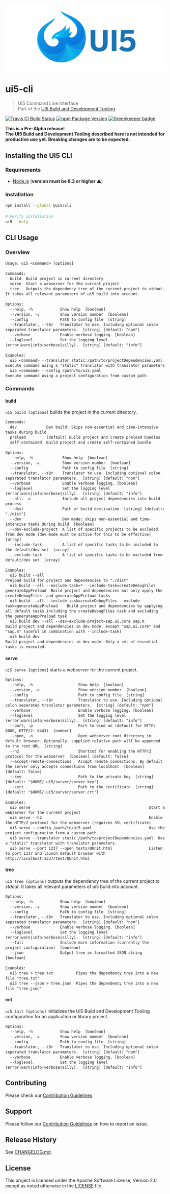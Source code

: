 ![UI5 icon](https://raw.githubusercontent.com/SAP/ui5-tooling/master/docs/images/UI5_logo_wide.png)

# ui5-cli
> UI5 Command Line Interface  
> Part of the [UI5 Build and Development Tooling](https://github.com/SAP/ui5-tooling)

[![Travis CI Build Status](https://travis-ci.org/SAP/ui5-cli.svg?branch=master)](https://travis-ci.org/SAP/ui5-cli)
[![npm Package Version](https://img.shields.io/npm/v/@ui5/cli.svg)](https://www.npmjs.com/package/@ui5/cli) [![Greenkeeper badge](https://badges.greenkeeper.io/SAP/ui5-cli.svg)](https://greenkeeper.io/)

**This is a Pre-Alpha release!**  
**The UI5 Build and Development Tooling described here is not intended for productive use yet. Breaking changes are to be expected.**

## Installing the UI5 CLI
### Requirements
- [Node.js](https://nodejs.org/) (**version must be 8.3 or higher** ⚠️)

### Installation
```sh
npm install --global @ui5/cli

# Verify installation
ui5 --help
```

## CLI Usage
### Overview
```
Usage: ui5 <command> [options]

Commands:
  build  Build project in current directory
  serve  Start a webserver for the current project
  tree   Outputs the dependency tree of the current project to stdout. It takes all relevant parameters of ui5 build into account.

Options:
  --help, -h            Show help  [boolean]
  --version, -v         Show version number  [boolean]
  --config              Path to config file  [string]
  --translator, --t8r   Translator to use. Including optional colon separated translator parameters.  [string] [default: "npm"]
  --verbose             Enable verbose logging. [boolean]
  --loglevel            Set the logging level (error|warn|info|verbose|silly).  [string] [default: "info"]

Examples:
  ui5 <command> --translator static:/path/to/projectDependencies.yaml  Execute command using a "static" translator with translator parameters
  ui5 <command> --config /path/to/ui5.yaml                         Execute command using a project configuration from custom path
```

### Commands
#### build
`ui5 build [options]` builds the project in the current directory.
```
Commands:
  dev             Dev build: Skips non-essential and time-intensive tasks during build
  preload         (default) Build project and create preload bundles
  self-contained  Build project and create self-contained bundle

Options:
  --help, -h             Show help  [boolean]
  --version, -v          Show version number  [boolean]
  --config               Path to config file  [string]
  --translator, --t8r    Translator to use. Including optional colon separated translator parameters.  [string] [default: "npm"]
  --verbose              Enable verbose logging. [boolean]
  --loglevel             Set the logging level (error|warn|info|verbose|silly).  [string] [default: "info"]
  --all, -a              Include all project dependencies into build process
  --dest                 Path of build destination  [string] [default: "./dist"]
  --dev                  Dev mode: skips non-essential and time-intensive tasks during build  [boolean]
  --dev-exclude-project  A list of specific projects to be excluded from dev mode (dev mode must be active for this to be effective)  [array]
  --include-task         A list of specific tasks to be included to the default/dev set  [array]
  --exclude-task         A list of specific tasks to be excluded from default/dev set  [array]

Examples:
  ui5 build --all                                                                      Preload build for project and dependencies to "./dist"
  ui5 build --all --exclude-task=* --include-task=createDebugFiles generateAppPreload  Build project and dependencies but only apply the createDebugFiles- and generateAppPreload tasks
  ui5 build --all --include-task=createDebugFiles --exclude-task=generateAppPreload    Build project and dependencies by applying all default tasks including the createDebugFiles task and excluding the generateAppPreload task
  ui5 build dev --all --dev-exclude-project=sap.ui.core sap.m                          Build project and dependencies in dev mode, except "sap.ui.core" and "sap.m" (useful in combination with --include-task)
  ui5 build dev                                                                        Build project and dependencies in dev mode. Only a set of essential tasks is executed.
```
#### serve
`ui5 serve [options]` starts a webserver for the current project.
```
Options:
  --help, -h                    Show help  [boolean]
  --version, -v                 Show version number  [boolean]
  --config                      Path to config file  [string]
  --translator, --t8r           Translator to use. Including optional colon separated translator parameters.  [string] [default: "npm"]
  --verbose                     Enable verbose logging. [boolean]
  --loglevel                    Set the logging level (error|warn|info|verbose|silly).  [string] [default: "info"]
  --port, -p                    Port to bind on (default for HTTP: 8080, HTTP/2: 8443)  [number]
  --open, -o                    Open webserver root directory in default browser. Optionally, supplied relative path will be appended to the root URL  [string]
  --h2                          Shortcut for enabling the HTTP/2 protocol for the webserver  [boolean] [default: false]
  --accept-remote-connections   Accept remote connections. By default the server only accepts connections from localhost  [boolean] [default: false]
  --key                         Path to the private key  [string] [default: "$HOME/.ui5/server/server.key"]
  --cert                        Path to the certificate  [string] [default: "$HOME/.ui5/server/server.crt"]

Examples:
  ui5 serve                                                    Start a webserver for the current project
  ui5 serve --h2                                               Enable the HTTP/2 protocol for the webserver (requires SSL certificate)
  ui5 serve --config /path/to/ui5.yaml                         Use the project configuration from a custom path
  ui5 serve --translator static:/path/to/projectDependencies.yaml  Use a "static" translator with translator parameters.
  ui5 serve --port 1337 --open tests/QUnit.html                Listen to port 1337 and launch default browser with http://localhost:1337/test/QUnit.html
```
#### tree
`ui5 tree [options]` outputs the dependency tree of the current project to *stdout*. It takes all relevant parameters of ui5 build into account.
```
Options:
  --help, -h            Show help  [boolean]
  --version, -v         Show version number  [boolean]
  --config              Path to config file  [string]
  --translator, --t8r   Translator to use. Including optional colon separated translator parameters.  [string] [default: "npm"]
  --verbose             Enable verbose logging. [boolean]
  --loglevel            Set the logging level (error|warn|info|verbose|silly).  [string] [default: "info"]
  --full                Include more information (currently the project configuration)  [boolean]
  --json                Output tree as formatted JSON string  [boolean]

Examples:
  ui5 tree > tree.txt          Pipes the dependency tree into a new file "tree.txt"
  ui5 tree --json > tree.json  Pipes the dependency tree into a new file "tree.json"
```

#### init
`ui5 init [options]` initializes the UI5 Build and Development Tooling configuration for an application or library project.
```
Options:
  --help, -h            Show help  [boolean]
  --version, -v         Show version number  [boolean]
  --config              Path to config file  [string]
  --translator, --t8r   Translator to use. Including optional colon separated translator parameters.  [string] [default: "npm"]
  --verbose             Enable verbose logging. [boolean]
  --loglevel            Set the logging level (error|warn|info|verbose|silly).  [string] [default: "info"]
```

## Contributing
Please check our [Contribution Guidelines](https://github.com/SAP/ui5-tooling/blob/master/CONTRIBUTING.md).

## Support
Please follow our [Contribution Guidelines](https://github.com/SAP/ui5-tooling/blob/master/CONTRIBUTING.md#report-an-issue) on how to report an issue.

## Release History
See [CHANGELOG.md](CHANGELOG.md).

## License
This project is licensed under the Apache Software License, Version 2.0 except as noted otherwise in the [LICENSE](/LICENSE.txt) file.
